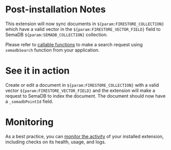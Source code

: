 <!-- 
This file provides your users an overview of how to use your extension after they've installed it. All content is optional, but this is the recommended format. Your users will see the contents of this file in the Firebase console after they install the extension.

Include instructions for using the extension and any important functional details. Also include **detailed descriptions** for any additional post-installation setup required by the user.

Reference values for the extension instance using the ${param:PARAMETER_NAME} or ${function:VARIABLE_NAME} syntax.
Learn more in the docs: https://firebase.google.com/docs/extensions/publishers/user-documentation#reference-in-postinstall

Learn more about writing a POSTINSTALL.md file in the docs:
https://firebase.google.com/docs/extensions/publishers/user-documentation#writing-postinstall
-->

# Post-installation Notes

This extension will now sync documents in `${param:FIRESTORE_COLLECTION}` which have a valid vector in the `${param:FIRESTORE_VECTOR_FIELD}` field to SemaDB `${param:SEMADB_COLLECTION}` collection.

Please refer to [callable functions](https://firebase.google.com/docs/functions/callable?gen=1st#call_the_function) to make a search request using `semadbSearch` function from your application.

# See it in action

Create or edit a document in `${param:FIRESTORE_COLLECTION}` with a valid vector `${param:FIRESTORE_VECTOR_FIELD}` and the extension will make a request to SemaDB to index the document. The document should now have a `_semadbPointId` field.

# Monitoring

As a best practice, you can [monitor the activity](https://firebase.google.com/docs/extensions/manage-installed-extensions#monitor) of your installed extension, including checks on its health, usage, and logs.
